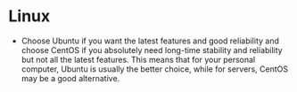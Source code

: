# Linux

 * Choose Ubuntu if you want the latest features and good reliability and choose CentOS if you absolutely need long-time stability and reliability but not all the latest features. This means that for your personal computer, Ubuntu is usually the better choice, while for servers, CentOS may be a good alternative.
